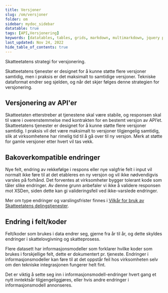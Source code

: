 ```yaml
---
title: Versjoner
slug: /om/versjoner
folder: om
sidebar: mydoc_sidebar
datatable: true
tags: [API,Versjonering]
keywords: [datatables, tables, grids, markdown, multimarkdown, jquery plugins]
last_updated: Nov 24, 2022
hide_table_of_contents: true
---
```

<summary>Skatteetatens strategi for versjonering.</summary>

Skatteetatens tjenester er designet for å kunne støtte flere versjoner samtidig, men i praksis er det maksimalt to samtidige versjoner.
Tekniske dataformat endrer seg sjelden, og når det skjer følges denne strategien for versjonering. 

## Versjonering av API'er
Skatteetaten etterstreber at tjenestene skal være stabile, og responsen skal til være i overenstemmelse med kontrakten for en bestemt versjon av API’et. Skatteetatens tjenester er designet for å kunne støtte flere versjoner samtidig. I praksis vil det være maksimalt to versjoner tilgjengelig samtidig, slik at virksomhetene har rimelig tid til å gå over til ny versjon. Merk at støtte for gamle versjoner etter hvert vil tas vekk.

## Bakoverkompatible endringer
Nye felt, endring av rekkefølge i respons eller nye valgfrie felt i input vil normalt ikke føre til at det etableres en ny versjon og vil ikke nødvendigvis varsles på forhånd. Det forventes at virksomheter bygger tolerant kode som tåler slike endringer. Av denne grunn anbefaler vi ikke å validere responsen mot XSDen, siden dette kan gi valideringsfeil ved ikke-varslede endringer.

Mer om type endringer og varslingsfrister finnes i [Vilkår for bruk av Skatteetatens delingstjenester](https://www.skatteetaten.no/deling/tilgang/delingstjenester/bruksvilkar-for-delingstjenester/).

## Endring i felt/koder

Felt/koder som brukes i data endrer seg, gjerne fra år til år, og dette skyldes endringer i skattelovgivning og skatteprosess. 

Flere datasett har informasjonsmodeller som forklarer hvilke koder som brukes i forskjellige felt, dette er dokumentert pr. tjeneste. Endringer i informasjonsmodeller kan føre til at det oppstår feil hos virksomheten selv om den tekniske integrasjonen fungerer helt fint. 

Det er viktig å sette seg inn i informasjonsmodell-endringer hvert gang et nytt inntektsår tilgjengeliggjøres, eller hvis andre endringer i informasjonsmodell annonseres.
